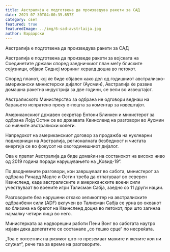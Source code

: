 ```yaml
---
title: Австралија е подготвена да произведува ракети за САД
date: 2023-07-30T04:00:35.657Z
category: свет
featured: true
featuredImage: ../img/6-sad-avstrlaija.jpg
author: Вардарски
---
```

Австралија е подготвена да произведува ракети за САД

Австралија е подготвена да произведе ракети за војската на Соединетите држави според заедничкиот план меѓу блиските сојузници, објави Сиднеј морнинг хералд доцна во петокот.

Според планот, кој ќе биде објавен како дел од годишниот австралиско-американски министерски дијалог (Аусмин), Австралија ќе развие домашна ракетна индустрија за две години, се вели во извештајот.

Австралиското Министерство за одбрана не одговори веднаш на барањето испратено преку е-пошта за коментар за извештајот.

Американскиот државен секретар Ентони Блинкен и министерот за одбрана Лојд Остин се во државата Квинсленд на разговори во Аусмин со нивните австралиски колеги.

Напредокот на американскиот договор за продажба на нуклеарни подморници на Австралија, регионалната безбедност и чистата енергија се во фокусот на овогодинешниот дијалог.

Ова е првпат Австралија да биде домаќин на состанокот на високо ниво од 2019 година поради нарушувањето на „Ковид-19“.

По дводневните разговори, кои завршуваат во сабота, министерот за одбрана Ричард Марлс и Остин треба да отпатуваат во северен Квинсленд, каде австралиските и американските воени сили учествуваат во воените игри Талисман Сабја, заедно со 11 други нации.

Разговорите беа нарушени откако хеликоптер на австралиските одбранбени сили (ADF) вклучен во Талисман Сабја се урна во океанот во близина на брегот на Квинсленд доцна во петокот, при што загинаа најмалку четири лица во него.

Министерката за надворешни работи Пени Вонг во саботата наутро изјави дека делегатите се состанале „со тешко срце“ по несреќата.

„Тоа е потсетник на ризикот што го преземаат мажите и жените кои ни служат“, рече таа за време на разговорите.